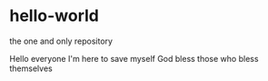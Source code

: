 # hello-world
the one and only repository

Hello everyone
I'm here to save myself
God bless those who bless themselves
